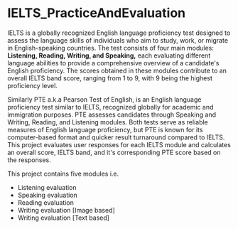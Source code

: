 # IELTS_PracticeAndEvaluation
IELTS is a globally recognized English language proficiency test designed to assess the language skills of individuals who aim to study, work, or migrate in English-speaking countries. The test consists of four main modules: **Listening, Reading, Writing, and Speaking,** each evaluating different language abilities to provide a comprehensive overview of a candidate's English proficiency. The scores obtained in these modules contribute to an overall IELTS band score, ranging from 1 to 9, with 9 being the highest proficiency level.

Similarly PTE a.k.a Pearson Test of English, is an English language proficiency test similar to IELTS, recognized globally for academic and immigration purposes. PTE assesses candidates through Speaking and Writing, Reading, and Listening modules. Both tests serve as reliable measures of English language proficiency, but PTE is known for its computer-based format and quicker result turnaround compared to IELTS.
This project evaluates user responses for each IELTS module and calculates an overall score, IELTS band, and it's corresponding PTE score based on the responses.

This project contains five modules i.e.
- Listening evaluation
- Speaking evaluation
- Reading evaluation
- Writing evaluation [Image based]
- Writing evaluation [Text based] 
